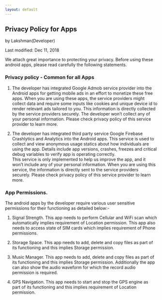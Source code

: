 ```yaml
---
layout: default
---
```

## Privacy Policy for Apps
by Lakshman(Developer)

Last modified: Dec 11, 2018

We attach great importance to protecting your privacy. Before using these android apps, please read carefully the following statements.

### Privacy policy - Common for all Apps
 1. The developer has integrated Google Admob service provider into the Android apps for getting mobile ads in an effort to monetize these free apps. 
 When you are using these apps, the service providers might collect data and require some inputs like cookies and unique device id to render relevant ads tailored to you. 
 This information is directly collected by the service providers securely. 
 The developer won’t collect any of your personal information. 
 Please check privacy policy of this service provider to learn more.

2. The developer has integrated third party service Google Firebase Crashlytics and Analytics into the Android apps.
 This service is used to collect and view anonymous usage statics about how individuals are using the app. 
 Details include app versions, crashes, freezes and critical debug variables to verify app is operating correctly.  
 This service is only implemented to help us improve the app, and it won’t include any of your personal information. 
 When you are using this service, the information is directly sent to the service providers securely. 
 Please check privacy policy of this service provider to learn more.

### App Permissions.
The android apps by the developer require various user sensitive permissions for their functioning as detailed below:-

 1. Signal Strength. This app needs to perform Cellular and WiFi scan which automatically implies requirement of Location permission. This app also needs to access state of SIM cards which implies requirement of Phone permissions.

 2. Storage Space. This app needs to add, delete and copy files as part of its functioning and this implies Storage permission.

 3. Music Manager. This app needs to add, delete and copy files as part of its functioning and this implies Storage permission. Additionally the app can also show the audio waveform for which the record audio permission is required.

 4. GPS Navigation. This app needs to start and stop the GPS engine as part of its functioning and this implies requirement of Location permission.